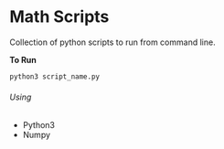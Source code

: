 # Math Scripts

Collection of python scripts to run from command line.

**To Run**
```
python3 script_name.py
```

###### Using
- Python3
- Numpy
